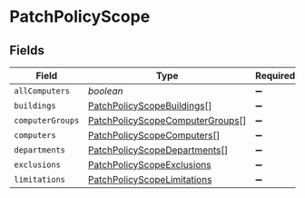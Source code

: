 # PatchPolicyScope


## Fields

| Field                                                                                     | Type                                                                                      | Required                                                                                  | Description                                                                               |
| ----------------------------------------------------------------------------------------- | ----------------------------------------------------------------------------------------- | ----------------------------------------------------------------------------------------- | ----------------------------------------------------------------------------------------- |
| `allComputers`                                                                            | *boolean*                                                                                 | :heavy_minus_sign:                                                                        | N/A                                                                                       |
| `buildings`                                                                               | [PatchPolicyScopeBuildings](../../models/shared/patchpolicyscopebuildings.md)[]           | :heavy_minus_sign:                                                                        | N/A                                                                                       |
| `computerGroups`                                                                          | [PatchPolicyScopeComputerGroups](../../models/shared/patchpolicyscopecomputergroups.md)[] | :heavy_minus_sign:                                                                        | N/A                                                                                       |
| `computers`                                                                               | [PatchPolicyScopeComputers](../../models/shared/patchpolicyscopecomputers.md)[]           | :heavy_minus_sign:                                                                        | N/A                                                                                       |
| `departments`                                                                             | [PatchPolicyScopeDepartments](../../models/shared/patchpolicyscopedepartments.md)[]       | :heavy_minus_sign:                                                                        | N/A                                                                                       |
| `exclusions`                                                                              | [PatchPolicyScopeExclusions](../../models/shared/patchpolicyscopeexclusions.md)           | :heavy_minus_sign:                                                                        | N/A                                                                                       |
| `limitations`                                                                             | [PatchPolicyScopeLimitations](../../models/shared/patchpolicyscopelimitations.md)         | :heavy_minus_sign:                                                                        | N/A                                                                                       |
